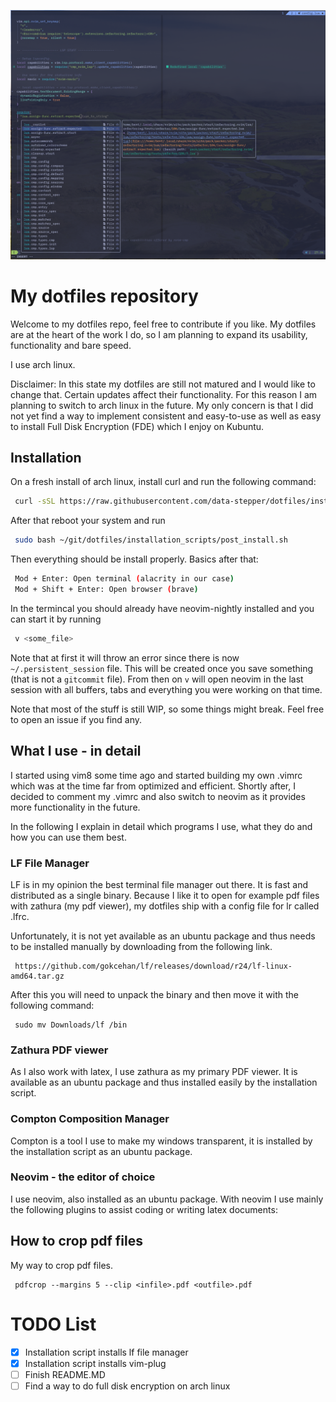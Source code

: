 
![Dark demo](/screenshots/demo_nvim_dark.png?raw=true "My neovim config in action")

# My dotfiles repository

Welcome to my dotfiles repo, feel free to contribute if you like. My dotfiles are at the heart of the work I do, so I am planning to expand its usability, functionality and bare speed.

I use arch linux.

Disclaimer: In this state my dotfiles are still not matured and I would like to change that. Certain updates affect their functionality.
For this reason I am planning to switch to arch linux in the future. My only concern is that I did not yet find a way to implement
consistent and easy-to-use as well as easy to install Full Disk Encryption (FDE) which I enjoy on Kubuntu.

## Installation

On a fresh install of arch linux, install curl and run the following command:

```bash
 curl -sSL https://raw.githubusercontent.com/data-stepper/dotfiles/installation_scripts/arch_bootstrap.bash | bash
```

After that reboot your system and run

```bash
 sudo bash ~/git/dotfiles/installation_scripts/post_install.sh
```

Then everything should be install properly. Basics after that:

```bash
 Mod + Enter: Open terminal (alacrity in our case)
 Mod + Shift + Enter: Open browser (brave)
```

In the termincal you should already have neovim-nightly installed and you can start it by running

```bash
 v <some_file>
```

Note that at first it will throw an error since there is now `~/.persistent_session` file.
This will be created once you save something (that is not a `gitcommit` file).
From then on `v` will open neovim in the last session with all buffers, tabs and everything you were working on that time.

Note that most of the stuff is still WIP, so some things might break. Feel free to open an issue if you find any.

## What I use - in detail

I started using vim8 some time ago and started building my own .vimrc which was at the time far from optimized and efficient.
Shortly after, I decided to comment my .vimrc and also switch to neovim as it provides more functionality in the future.

In the following I explain in detail which programs I use, what they do and how you can use them best.

### LF File Manager

LF is in my opinion the best terminal file manager out there. It is fast and distributed as a single binary.
Because I like it to open for example pdf files with zathura (my pdf viewer), my dotfiles ship with a config
file for lr called .lfrc.

Unfortunately, it is not yet available as an ubuntu package and thus needs to be installed manually by downloading from the following link.

```
 https://github.com/gokcehan/lf/releases/download/r24/lf-linux-amd64.tar.gz
```

After this you will need to unpack the binary and then move it with the following command:

```
 sudo mv Downloads/lf /bin
```

### Zathura PDF viewer

As I also work with latex, I use zathura as my primary PDF viewer. It is available as an ubuntu package and thus installed easily by the installation script.

### Compton Composition Manager

Compton is a tool I use to make my windows transparent, it is installed by the installation script as an ubuntu package.

### Neovim - the editor of choice

I use neovim, also installed as an ubuntu package. With neovim I use mainly the following plugins to assist coding or writing latex documents:

## How to crop pdf files

My way to crop pdf files.

```
 pdfcrop --margins 5 --clip <infile>.pdf <outfile>.pdf
```

# TODO List

- [x] Installation script installs lf file manager
- [x] Installation script installs vim-plug
- [ ] Finish README.MD
- [ ] Find a way to do full disk encryption on arch linux
